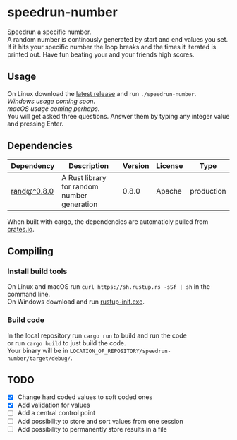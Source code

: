 # speedrun-number
Speedrun a specific number.<br>
A random number is continously generated by start and end values you set. If it hits your specific number the loop breaks and the times it iterated is printed out.
Have fun beating your and your friends high scores.

## Usage
On Linux download the [latest release](https://github.com/minced1/speedrun-number/releases) and run `./speedrun-number`. <br>
_Windows usage coming soon._<br>
_macOS usage coming perhaps._<br>
You will get asked three questions. Answer them by typing any integer value and pressing Enter.

## Dependencies
|Dependency|Description|Version|License|Type|
|----------|-----------|-------|-------|----|
|[rand@^0.8.0](https://github.com/rust-random/rand)|A Rust library for random number generation|0.8.0|Apache|production|

When built with cargo, the dependencies are automaticly pulled from [crates.io](https://crates.io/).

## Compiling
### Install build tools
On Linux and macOS run `curl https://sh.rustup.rs -sSf | sh` in the command line.<br>
On Windows download and run [rustup-init.exe](https://win.rustup.rs).

### Build code
In the local repository run 
`cargo run`
to build and run the code<br>
or run
`cargo build`
to just build the code.<br>
Your binary will be in `LOCATION_OF_REPOSITORY/speedrun-number/target/debug/`.

## TODO
- [X] Change hard coded values to soft coded ones
- [X] Add validation for values
- [ ] Add a central control point
- [ ] Add possibility to store and sort values from one session
- [ ] Add possibility to permanently store results in a file